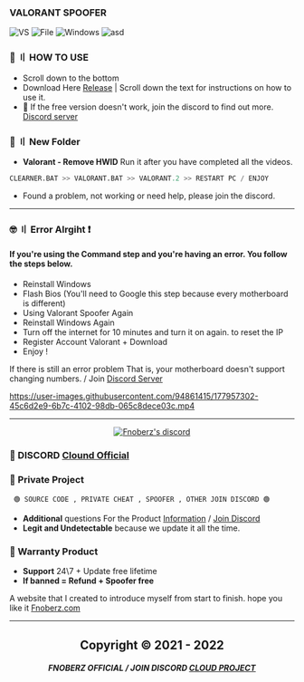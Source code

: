 ### VALORANT SPOOFER
![VS](https://img.shields.io/badge/Visual_Studio_Codde-0078D4?style=for-the-badge&logo=visual%20studio%20code&logoColor=white)
![File](https://img.shields.io/badge/BATCH_FILES-EFA00B?style=for-the-badge&logo=IntelliJ+IDEA&logoColor=black)
![Windows](https://img.shields.io/badge/-Winodows-28C2FF?style=for-the-badge&logo=windows&logoColor=blue)
![asd](https://img.shields.io/badge/VALORANT_SPOOFER-372248?style=for-the-badge&logo=mysql&logoColor=white)


### 💭 〢 HOW TO USE 

- Scroll down to the bottom
- Download Here [Release](https://github.com/Fnoberz/Valorant-Spoofer/releases/tag/Valorant) | Scroll down the text for instructions on how to use it.
- 🔎 If the free version doesn't work, join the discord to find out more. [Discord server](https://discord.gg/MBTkVcJefp)
  
 ### 📂 〢 New Folder
 - **Valorant - Remove HWID** Run it after you have completed all the videos. 
 ```python
 CLEARNER.BAT >> VALORANT.BAT >> VALORANT.2 >> RESTART PC / ENJOY
  ```
  - Found a problem, not working or need help, please join the discord.
  
      

***



### 🤓 〢 Error Alrgiht ❗

#### If you're using the Command step and you're having an error. You follow the steps below.
- Reinstall Windows 
- Flash Bios (You'll need to Google this step because every motherboard is different)
- Using Valorant Spoofer Again
- Reinstall Windows Again
- Turn off the internet for 10 minutes and turn it on again. to reset the IP
- Register Account Valorant + Download
- Enjoy ! 

If there is still an error problem That is, your motherboard doesn't support changing numbers. / Join [Discord Server](https://discord.gg/8NZuSfgygu)






https://user-images.githubusercontent.com/94861415/177957302-45c6d2e9-6b7c-4102-98db-065c8dece03c.mp4
 
 
 
 ---

  <p align="center">
    <a href="https://discord.com/users/943374631644045363">
        <img title="Fnoberz server discord" alt="Fnoberz's discord" src="https://discord.c99.nl/widget/theme-4/943374631644045363.png"/>
    </a>
</p> 
 
### 💬 DISCORD  [Clound Official](https://discord.gg/MBTkVcJefp) 

### 📗 Private Project 
` 🟢 SOURCE CODE , PRIVATE CHEAT , SPOOFER , OTHER JOIN DISCORD 🟢`

- **Additional** questions For the Product [Information](https://github.com/Cloud-Official/Product) / [Join Discord](https://discord.gg/MBTkVcJefp) 
- **Legit and Undetectable** because we update it all the time.


### 🛑 Warranty Product

- **Support** 24\7 + Update free lifetime
- **If banned = Refund + Spoofer free**

A website that I created to introduce myself from start to finish. hope you like it [Fnoberz.com](https://fnoberz.com/)

---


<h2 align="center"> Copyright © 2021 - 2022 

##### <p align="center">  FNOBERZ OFFICIAL / JOIN DISCORD [CLOUD PROJECT](https://discord.gg/JUwFCGHbV4)

